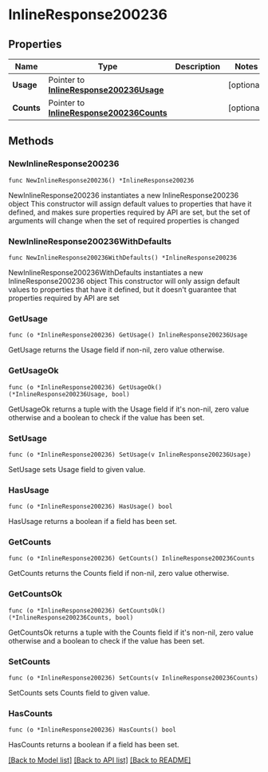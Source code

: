 # InlineResponse200236

## Properties

Name | Type | Description | Notes
------------ | ------------- | ------------- | -------------
**Usage** | Pointer to [**InlineResponse200236Usage**](InlineResponse200236Usage.md) |  | [optional] 
**Counts** | Pointer to [**InlineResponse200236Counts**](InlineResponse200236Counts.md) |  | [optional] 

## Methods

### NewInlineResponse200236

`func NewInlineResponse200236() *InlineResponse200236`

NewInlineResponse200236 instantiates a new InlineResponse200236 object
This constructor will assign default values to properties that have it defined,
and makes sure properties required by API are set, but the set of arguments
will change when the set of required properties is changed

### NewInlineResponse200236WithDefaults

`func NewInlineResponse200236WithDefaults() *InlineResponse200236`

NewInlineResponse200236WithDefaults instantiates a new InlineResponse200236 object
This constructor will only assign default values to properties that have it defined,
but it doesn't guarantee that properties required by API are set

### GetUsage

`func (o *InlineResponse200236) GetUsage() InlineResponse200236Usage`

GetUsage returns the Usage field if non-nil, zero value otherwise.

### GetUsageOk

`func (o *InlineResponse200236) GetUsageOk() (*InlineResponse200236Usage, bool)`

GetUsageOk returns a tuple with the Usage field if it's non-nil, zero value otherwise
and a boolean to check if the value has been set.

### SetUsage

`func (o *InlineResponse200236) SetUsage(v InlineResponse200236Usage)`

SetUsage sets Usage field to given value.

### HasUsage

`func (o *InlineResponse200236) HasUsage() bool`

HasUsage returns a boolean if a field has been set.

### GetCounts

`func (o *InlineResponse200236) GetCounts() InlineResponse200236Counts`

GetCounts returns the Counts field if non-nil, zero value otherwise.

### GetCountsOk

`func (o *InlineResponse200236) GetCountsOk() (*InlineResponse200236Counts, bool)`

GetCountsOk returns a tuple with the Counts field if it's non-nil, zero value otherwise
and a boolean to check if the value has been set.

### SetCounts

`func (o *InlineResponse200236) SetCounts(v InlineResponse200236Counts)`

SetCounts sets Counts field to given value.

### HasCounts

`func (o *InlineResponse200236) HasCounts() bool`

HasCounts returns a boolean if a field has been set.


[[Back to Model list]](../README.md#documentation-for-models) [[Back to API list]](../README.md#documentation-for-api-endpoints) [[Back to README]](../README.md)


